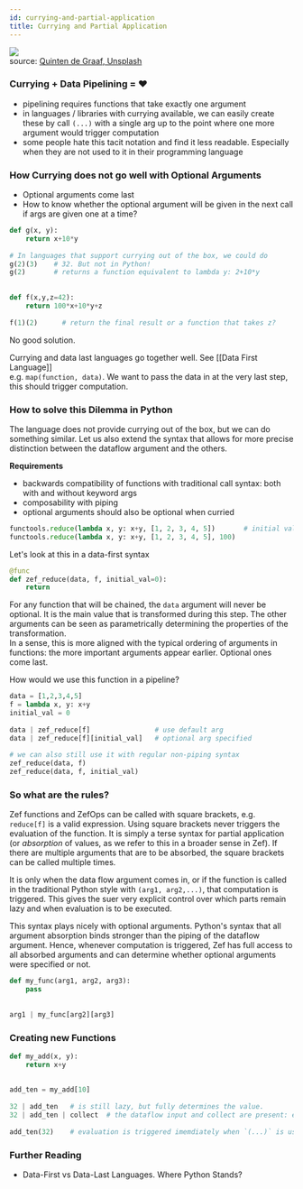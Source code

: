 ```yaml
---
id: currying-and-partial-application
title: Currying and Partial Application
---
```


![](54d7f03db3ea9ea0b09c9db4c0b35d776e6fe4dce27a212c11c9742c0aeb0c28.png)  
source: [Quinten de Graaf, Unsplash](https://unsplash.com/photos/L4gN0aeaPY4)  
  
  
  
### Currying  +  Data Pipelining  =  ❤️  
- pipelining requires functions that take exactly one argument  
- in languages / libraries with currying available, we can easily create these by call `(...)` with a single arg up to the point where one more argument would trigger computation  
- some people hate this tacit notation and find it less readable. Especially when they are not used to it in their programming language  
  
### How Currying does not go well with Optional Arguments  
- Optional arguments come last  
- How to know whether the optional argument will be given in the next call if args are given one at a time?  
```python  
def g(x, y):  
	return x+10*y  
  
# In languages that support currying out of the box, we could do  
g(2)(3)    # 32. But not in Python!  
g(2)       # returns a function equivalent to lambda y: 2+10*y  
  
  
def f(x,y,z=42):  
	return 100*x+10*y+z  
  
f(1)(2)      # return the final result or a function that takes z?  
```  
No good solution.  
  
Currying and data last languages go together well. See [[Data First Language]]  
e.g. `map(function, data)`. We want to pass the data in at the very last step, this should trigger computation.  
  
### How to solve this Dilemma in Python  
The language does not provide currying out of the box, but we can do something similar. Let us also extend the syntax that allows for more precise distinction between the dataflow argument and the others.  
  
**Requirements**  
- backwards compatibility of functions with traditional call syntax: both with and without keyword args  
- composability with piping  
- optional arguments should also be optional when curried  
  
```python  
functools.reduce(lambda x, y: x+y, [1, 2, 3, 4, 5])       # initial val is optional  
functools.reduce(lambda x, y: x+y, [1, 2, 3, 4, 5], 100)  
```  
Let's look at this in a data-first syntax  
```python  
@func  
def zef_reduce(data, f, initial_val=0):  
	return   
```  
  
For any function that will be chained, the `data` argument will never be optional. It is the main value that is transformed during this step. The other arguments can be seen as parametrically determining the properties of the transformation.  
In a sense, this is more aligned with the typical ordering of arguments in functions: the more important arguments appear earlier. Optional ones come last.  
  
How would we use this function in a pipeline?  
```python  
data = [1,2,3,4,5]  
f = lambda x, y: x+y  
initial_val = 0  
  
data | zef_reduce[f]                # use default arg  
data | zef_reduce[f][initial_val]   # optional arg specified  
  
# we can also still use it with regular non-piping syntax  
zef_reduce(data, f)  
zef_reduce(data, f, initial_val)  
```  
  
### So what are the rules?  
Zef functions and ZefOps can be called with square brackets, e.g. `reduce[f]` is a valid expression. Using square brackets never triggers the evaluation of the function. It is simply a terse syntax for partial application (or *absorption* of values, as we refer to this in a broader sense in Zef). If there are multiple arguments that are to be absorbed, the square brackets can be called multiple times.  
  
It is only when the data flow argument comes in, or if the function is called in the traditional Python style with `(arg1, arg2,...)`, that computation is triggered. This gives the suer very explicit control over which parts remain lazy and when evaluation is to be executed.  
  
This syntax plays nicely with optional arguments. Python's syntax that all argument absorption binds stronger than the piping of the dataflow argument. Hence, whenever computation is triggered, Zef has full access to all absorbed arguments and can determine whether optional arguments were specified or not.  
  
```python  
def my_func(arg1, arg2, arg3):  
	pass  
  
  
arg1 | my_func[arg2][arg3]  
```  
  
  
### Creating new Functions  
```python  
def my_add(x, y):  
	return x+y  
  
  
add_ten = my_add[10]  
  
32 | add_ten   # is still lazy, but fully determines the value.  
32 | add_ten | collect  # the dataflow input and collect are present: evaluation is triggered  
  
add_ten(32)    # evaluation is triggered imemdiately when `(...)` is used.  
```  
  
  
### Further Reading  
- Data-First vs Data-Last Languages. Where Python Stands?  
  
  

